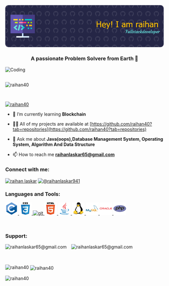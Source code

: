 
<!--
**raihan40/raihan40** is a ✨ _special_ ✨ repository because its `README.md` (this file) appears on your GitHub profile.

Here are some ideas to get you started:

- 🔭 I’m currently working on ...
- 🌱 I’m currently learning ...
- 👯 I’m looking to collaborate on ...
- 🤔 I’m looking for help with ...
- 💬 Ask me about ...
- 📫 How to reach me: ...
- 😄 Pronouns: ...
- ⚡ Fun fact: ...
-->
<img src="./github-header-image (2).png">
<h3 align="center">A passionate Problem Solvere from Earth 🍕</h3>
<img align="left" alt="Coding" width="300" src="https://camo.githubusercontent.com/cae12fddd9d6982901d82580bdf321d81fb299141098ca1c2d4891870827bf17/68747470733a2f2f6d69726f2e6d656469756d2e636f6d2f6d61782f313336302f302a37513379765349765f7430696f4a2d5a2e676966"><br><br>

<p align="left"> <img src="https://komarev.com/ghpvc/?username=raihan40&label=Profile%20views&color=0e75b6&style=flat" alt="raihan40" /> </p><br>

<p align="left"> <a href="https://github.com/ryo-ma/github-profile-trophy"><img src="https://github-profile-trophy.vercel.app/?username=raihan40" alt="raihan40" /></a> </p>

- 🌱 I’m currently learning **Blockchain**

- 👨‍💻 All of my projects are available at [https://github.com/raihan40?tab=repositories](https://github.com/raihan40?tab=repositories)

- 💬 Ask me about **Java(oops),Database Management System, Operating System, Algorithm And Data Structure**

- 📫 How to reach me **raihanlaskar65@gmail.com**

<h3 align="left">Connect with me:</h3>
<p align="left">
<a href="https://fb.com/raihan laskar" target="blank"><img align="center" src="https://raw.githubusercontent.com/rahuldkjain/github-profile-readme-generator/master/src/images/icons/Social/facebook.svg" alt="raihan laskar" height="30" width="40" /></a>
<a href="https://www.hackerrank.com/@raihanlaskar941" target="blank"><img align="center" src="https://raw.githubusercontent.com/rahuldkjain/github-profile-readme-generator/master/src/images/icons/Social/hackerrank.svg" alt="@raihanlaskar941" height="30" width="40" /></a>
</p>

<h3 align="left">Languages and Tools:</h3>
<p align="left"> <a href="https://www.cprogramming.com/" target="_blank" rel="noreferrer"> <img src="https://raw.githubusercontent.com/devicons/devicon/master/icons/c/c-original.svg" alt="c" width="40" height="40"/> </a> <a href="https://www.w3schools.com/css/" target="_blank" rel="noreferrer"> <img src="https://raw.githubusercontent.com/devicons/devicon/master/icons/css3/css3-original-wordmark.svg" alt="css3" width="40" height="40"/> </a> <a href="https://git-scm.com/" target="_blank" rel="noreferrer"> <img src="https://www.vectorlogo.zone/logos/git-scm/git-scm-icon.svg" alt="git" width="40" height="40"/> </a> <a href="https://www.w3.org/html/" target="_blank" rel="noreferrer"> <img src="https://raw.githubusercontent.com/devicons/devicon/master/icons/html5/html5-original-wordmark.svg" alt="html5" width="40" height="40"/> </a> <a href="https://www.java.com" target="_blank" rel="noreferrer"> <img src="https://raw.githubusercontent.com/devicons/devicon/master/icons/java/java-original.svg" alt="java" width="40" height="40"/> </a> <a href="https://www.linux.org/" target="_blank" rel="noreferrer"> <img src="https://raw.githubusercontent.com/devicons/devicon/master/icons/linux/linux-original.svg" alt="linux" width="40" height="40"/> </a> <a href="https://www.mysql.com/" target="_blank" rel="noreferrer"> <img src="https://raw.githubusercontent.com/devicons/devicon/master/icons/mysql/mysql-original-wordmark.svg" alt="mysql" width="40" height="40"/> </a> <a href="https://www.oracle.com/" target="_blank" rel="noreferrer"> <img src="https://raw.githubusercontent.com/devicons/devicon/master/icons/oracle/oracle-original.svg" alt="oracle" width="40" height="40"/> </a> <a href="https://www.php.net" target="_blank" rel="noreferrer"> <img src="https://raw.githubusercontent.com/devicons/devicon/master/icons/php/php-original.svg" alt="php" width="40" height="40"/> </a> </p>
<br>
<h3 align="left">Support:</h3>
<p><a href="https://www.buymeacoffee.com/raihanlaskar65@gmail.com"> <img align="left" src="https://cdn.buymeacoffee.com/buttons/v2/default-yellow.png" height="50" width="210" alt="raihanlaskar65@gmail.com" /></a><a href="https://ko-fi.com/raihanlaskar65@gmail.com"> <img align="left" src="https://cdn.ko-fi.com/cdn/kofi3.png?v=3" height="50" width="210" alt="raihanlaskar65@gmail.com" /></a></p><br><br> <br>

<p><img align="left" src="https://github-readme-stats.vercel.app/api/top-langs?username=raihan40&show_icons=true&locale=en&layout=compact" alt="raihan40" /></p>

<p>&nbsp;<img align="center" src="https://github-readme-stats.vercel.app/api?username=raihan40&show_icons=true&locale=en" alt="raihan40" /></p>

<p><img align="center" src="https://github-readme-streak-stats.herokuapp.com/?user=raihan40&" alt="raihan40" /></p>

